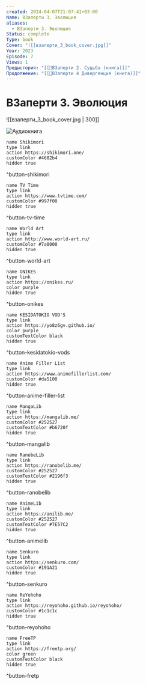 ```yaml
---
created: 2024-04-07T21:07:41+03:00
Name: ВЗаперти 3. Эволюция
aliases:
  - ВЗаперти 3. Эволюция
Status: complete
Type: book
Cover: "![[взаперти_3_book_cover.jpg]]"
Year: 2023
Episode: 7
Views: 1
Предыстория: "[[📘ВЗаперти 2. Судьба (книга)]]"
Продолжение: "[[📘ВЗаперти 4 Дивергенция (книга)]]"
---
```


# ВЗаперти 3. Эволюция

![[взаперти_3_book_cover.jpg | 300]]

![Аудиокнига](https://youtu.be/OrDPlj8afBI?si=FcodvKFBWz0XEAfO)


```button
name Shikimori
type link
action https://shikimori.one/
customColor #4682b4
hidden true
```
^button-shikimori

```button
name TV Time
type link
action https://www.tvtime.com/
customColor #997f00
hidden true
```
^button-tv-time

```button
name World Art
type link
action http://www.world-art.ru/
customColor #7a0000
hidden true
```
^button-world-art

```button
name ONIKES
type link
action https://onikes.ru/
color purple
hidden true
```
^button-onikes

```button
name KESIDATOKIO VOD'S
type link
action https://yo8z6gv.github.io/
color purple
customTextColor black
hidden true
```
^button-kesidatokio-vods

```button
name Anime Filler List
type link
action https://www.animefillerlist.com/
customColor #da5100
hidden true
```
^button-anime-filler-list

```button
name MangaLib
type link
action https://mangalib.me/
customColor #252527
customTextColor #b6720f
hidden true
```
^button-mangalib

```button
name RanobeLib
type link
action https://ranobelib.me/
customColor #252527
customTextColor #2196f3
hidden true
```
^button-ranobelib

```button
name AnimeLib
type link
action https://anilib.me/
customColor #252527
customTextColor #7E57C2
hidden true
```
^button-animelib

```button
name Senkuro
type link
action https://senkuro.com/
customColor #191A21
hidden true
```
^button-senkuro

```button
name ReYohoho
type link
action https://reyohoho.github.io/reyohoho/
customColor #1c1c1c
hidden true
```
^button-reyohoho

```button
name FreeTP
type link
action https://freetp.org/
color green
customTextColor black
hidden true
```
^button-fretp
